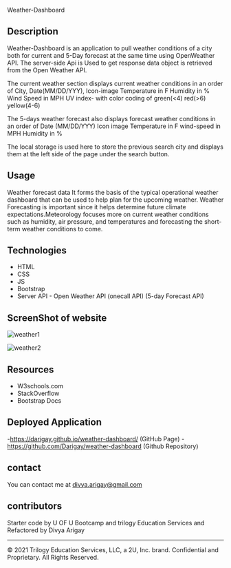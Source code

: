 Weather-Dashboard

## Description
Weather-Dashboard is an application to pull weather conditions of a city both for current and 5-Day forecast at the same time using OpenWeather API.
The server-side Api is Used to get response data object is retrieved from the Open Weather API.

The current weather section displays current weather conditions in an order of
City, Date(MM/DD/YYY), Icon-image
Temperature in F
Humidity in %
Wind Speed in MPH
UV index- with color coding of green(<4) red(>6) yellow(4-6)

The 5-days weather forecast also displays forecast weather conditions in an order of 
Date (MM/DD/YYY)
Icon image
Temperature in F
wind-speed in MPH
Humidity in %

The local storage is used here to store the previous search city and displays them at the left side of the page under the search button.

## Usage
Weather forecast data
It forms the basis of the typical operational weather dashboard that can be used to help plan for the upcoming weather. Weather Forecasting is important since it helps determine future climate expectations.Meteorology focuses more on current weather conditions such as humidity, air pressure, and temperatures and forecasting the short-term weather conditions to come.

## Technologies
- HTML
- CSS
- JS
- Bootstrap
- Server API - Open Weather API (onecall API) (5-day Forecast API)


## ScreenShot of website

![weather1](https://user-images.githubusercontent.com/94805706/151736769-348ea25c-b4a6-4318-8f6b-d431070637a1.jpeg)

![weather2](https://user-images.githubusercontent.com/94805706/151736776-de096cfe-57b8-4a20-aada-708b9a30d947.jpeg)

## Resources
- W3schools.com
- StackOverflow
- Bootstrap Docs

## Deployed Application
-https://darigay.github.io/weather-dashboard/ (GitHub Page)
-https://github.com/Darigay/weather-dashboard (Github Repository)

## contact
You can contact me at divya.arigay@gmail.com

## contributors
Starter code by U OF U Bootcamp and trilogy Education Services and Refactored by Divya Arigay

- - -
© 2021 Trilogy Education Services, LLC, a 2U, Inc. brand. Confidential and Proprietary. All Rights Reserved.
